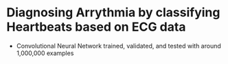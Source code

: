 # Diagnosing Arrythmia by classifying Heartbeats based on ECG data
- Convolutional Neural Network trained, validated, and tested with around 1,000,000 examples

